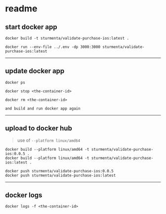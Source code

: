 # readme

## start docker app

```
docker build -t sturmenta/validate-purchase-ios:latest .

docker run --env-file ../.env -dp 3000:3000 sturmenta/validate-purchase-ios:latest

```

---

## update docker app

```
docker ps

docker stop <the-container-id>

docker rm <the-container-id>
```

`and build and run docker app again`

---

## upload to docker hub

> use of `--platform linux/amd64`

```
docker build --platform linux/amd64 -t sturmenta/validate-purchase-ios:0.0.5 .
docker build --platform linux/amd64 -t sturmenta/validate-purchase-ios:latest .

docker push sturmenta/validate-purchase-ios:0.0.5
docker push sturmenta/validate-purchase-ios:latest
```

---

## docker logs

```
docker logs -f <the-container-id>
```

